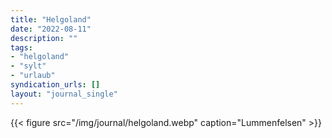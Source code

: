 ```yaml
---
title: "Helgoland"
date: "2022-08-11"
description: ""
tags:
- "helgoland"
- "sylt"
- "urlaub"
syndication_urls: []
layout: "journal_single"
---
```

{{< figure src="/img/journal/helgoland.webp" caption="Lummenfelsen" >}}
